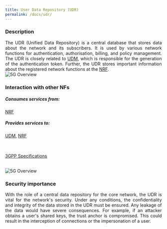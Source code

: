 ```yaml
---
title: User Data Repository (UDR)
permalink: /docs/udr/
---
```

<style>body {text-align: justify}</style>

### Description

<div class="row">
    <div style="text-align: justify" class="col-md-5">
        The UDR (Unified Data Repository) is a central database that stores data about the network and its subscribers. It is used by various network functions for authentication, authorisation, billing, and policy management. The UDR is closely related to <a href="{{ "/docs/udm/" | relative_url }}">UDM</a>, which is responsible for the generation of the authentication token. Further, the UDR stores important information about the registered network functions at the <a href="{{ "/docs/nrf/" | relative_url }}">NRF</a>. 
    </div>
    <div class="col-md-7">
        <img src="{{ "/assets/img/5gbasics/udr_sba.png" | relative_url }}" alt="5G Overview" class="img-responsive center">
    </div>
</div>

<div class="row">
    <div style="text-align: justify" class="col-md-6">
        <h3>Interaction with other NFs</h3>
        <h5> Consumes services from:</h5>
        <a href="{{ "/docs/nrf/" | relative_url }}">NRF</a>
        <h5> Provides services to:</h5>
        <a href="{{ "/docs/udm/" | relative_url }}">UDM</a>, <a href="{{ "/docs/nrf/" | relative_url }}">NRF</a>
        <br>
        <br>
        <br>
        <p><a class="btn btn-info btn-sm centerbut" href="https://www.etsi.org/deliver/etsi_ts/129500_129599/129504/17.08.00_60/ts_129504v170800p.pdf" target="_blank" rel="noopener noreferrer">3GPP Specifications</a></p>
    </div>
    <div class="col-md-6">
    <br>
        <img src="{{ "/assets/img/5gbasics/udr_rba.png" | relative_url }}" alt="5G Overview" class="img-responsive center">
    </div>
</div>

### Security importance
With the role of a central data repository for the core network, the UDR is vital for the network's security. Under any conditions, the confidentiality and integrity of the data stored in the UDR must be ensured. Any leakage of the data would have severe consequences. For example, if an attacker obtains a user's shared keys, the trust anchor is compromised. This could result in the interception of connections or the impersonation of a user.